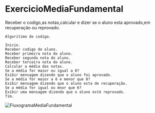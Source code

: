 # ExercicioMediaFundamental
Receber o codigo,as notas,calcular e dizer se o aluno esta aprovado,em recuperação ou reprovado.
```
Algoritimo do codigo.

Inicio.
Receber codigo do aluno.
Receber primeira nota do aluno.
Receber segunda nota do aluno.
Receber terceira nota do aluno.
Calcular a média das notas.
Se a média for maior ou igual a 8?
Exibir mensagem dizendo que o aluno foi aprovado.
Se a média for maior a 6 e menor que 8?
Exibir mensagem dizendo que o aluno esta de recuperação.
Se a média for igual ou mnor que 6?
Exibir uma mensagem dizendo que o aluno está reprovado.
fim.
```
![FluxogramaMediaFundamental](https://user-images.githubusercontent.com/103974210/169723594-2a26faf7-3968-403c-ad6e-8250e29017ba.png)

